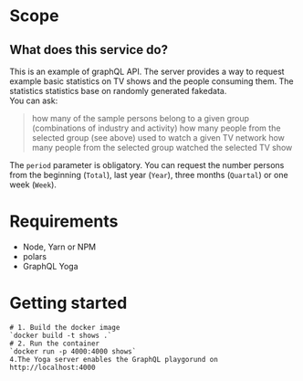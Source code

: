# Scope

## What does this service do?

This is an example of graphQL API. The server provides a way to request example basic statistics on TV shows and the people consuming them.
The statistics statistics base on randomly generated fakedata.
<br> 
You can ask:
> how many of the sample persons belong to a given group (combinations of industry and activity)
> how many people from the selected group (see above) used to watch a given TV network
> how many people from the selected group watched the selected TV show

The `period` parameter is obligatory. You can request the number persons from the beginning (`Total`), last year (`Year`), three months (`Quartal`) or one week (`Week`). 


# Requirements
* Node, Yarn or NPM
* polars
* GraphQL Yoga


# Getting started
```
# 1. Build the docker image
`docker build -t shows .` 
# 2. Run the container
`docker run -p 4000:4000 shows`
4.The Yoga server enables the GraphQL playgorund on http://localhost:4000
```
